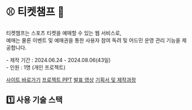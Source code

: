 # ⚾ 티켓챔프 🏀
<p>
  티켓챔프는 스포츠 티켓을 예매할 수 있는 웹 서비스로,<br>예매는 물론 이벤트 및 예매권을 통한 사용자 참여 독려 및 어드민 운영 관리 기능을 제공합니다.
</p>
<p>
  - 제작 기간 : 2024.06.24 - 2024.08.06(43일)<br>
  - 인원 : 1명 (개인 프로젝트)
</p>

<a href="http://49.142.157.251:9090/javaclassS8/" target="_blank">사이트 바로가기</a>
<a href="https://drive.google.com/file/d/1bmj5CtD9-SUZuZjP3VzfuW1oEs7kOt9n/view?usp=sharing" target="_blank">프로젝트 PPT</a>
<a href="https://youtu.be/gPB3dMz0ztY" target="_blank">발표 영상</a>
<a href="https://docs.google.com/spreadsheets/d/1e1T5jBh-7tM7CjCwONiFs9F7OIGQVMUJmeAd8-6eK-Q/edit?usp=sharing" target="_blank">기획서 및 제작과정</a>


## 1️⃣ 사용 기술 스택
